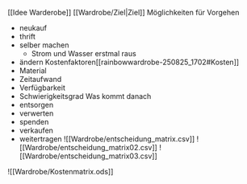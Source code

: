 [[Idee Warderobe]]  [[Wardrobe/Ziel|Ziel]]
Möglichkeiten für Vorgehen
- neukauf
- thrift
- selber machen
	- Strom und Wasser erstmal raus
- ändern
Kostenfaktoren[[rainbowwardrobe-250825_1702#Kosten]]
- Material
- Zeitaufwand
- Verfügbarkeit
- Schwierigkeitsgrad
Was kommt danach
- entsorgen
- verwerten
- spenden
- verkaufen
- weitertragen
![[Wardrobe/entscheidung_matrix.csv]]
![[Wardrobe/entscheidung_matrix02.csv]]
![[Wardrobe/entscheidung_matrix03.csv]]

![[Wardrobe/Kostenmatrix.ods]]